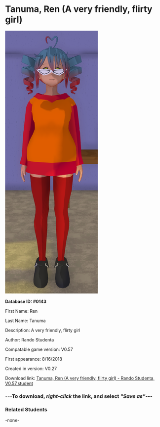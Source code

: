 # Tanuma, Ren (A very friendly, flirty girl)

<img src="../../Files/Images/Tanuma, Ren (A very friendly, flirty girl).png" title="Tanuma, Ren (A very friendly, flirty girl) - Rando Studenta, V0.57">

**Database ID: #0143**

First Name: Ren

Last Name: Tanuma

Description: A very friendly, flirty girl

Author: Rando Studenta

Compatable game version: V0.57

First appearance: 8/16/2018

Created in version: V0.27

Download link: <a href="https://raw.githubusercontent.com/Arbiter1223/Daigaku-Gurashi-Custom-Students/master/Files/Student%20Files/Tanuma%2C%20Ren%20(A%20very%20friendly%2C%20flirty%20girl)%20-%20Rando%20Studenta%2C%20V0.57.student">Tanuma, Ren (A very friendly, flirty girl) - Rando Studenta, V0.57.student</a>

### ---**To download, _right-click_ the link, and select _"Save as"_**---

### Related Students

-none-
